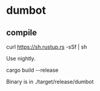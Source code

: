 # dumbot

## compile

curl https://sh.rustup.rs -sSf | sh

Use nightly.

cargo build --release

Binary is in ./target/release/dumbot


